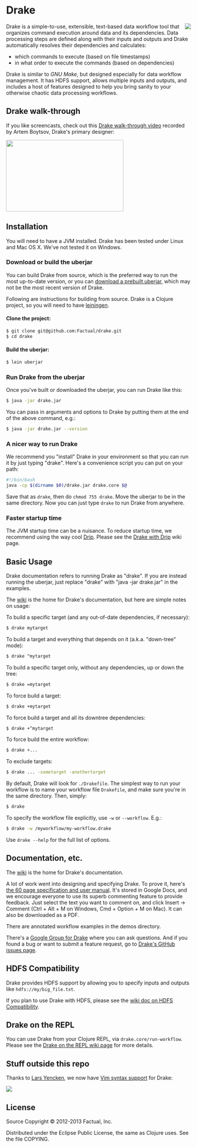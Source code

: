 # Drake

<img src="https://lh6.googleusercontent.com/-ambIXyQ9iK8/UPj3E2_eqpI/AAAAAAAAACE/Ssf_jhok7fk/s800/drake-text-alpha-scaled-left-space.png" align="right"/>

Drake is a simple-to-use, extensible, text-based data workflow tool that organizes command execution around data and its dependencies. Data processing steps are defined along with their inputs and outputs and Drake automatically resolves their dependencies and calculates:

 * which commands to execute (based on file timestamps)
 * in what order to execute the commands (based on dependencies)

Drake is similar to _GNU Make_, but designed especially for data workflow management. It has HDFS support, allows multiple inputs and outputs, and includes a host of features designed to help you bring sanity to your otherwise chaotic data processing workflows.

## Drake walk-through



If you like screencasts, check out this [Drake walk-through video](http://www.youtube.com/watch?v=BUgxmvpuKAs) recorded by Artem Boytsov, Drake's primary designer:

<a href="http://www.youtube.com/watch?v=BUgxmvpuKAs">
  <img src="https://lh6.googleusercontent.com/-wOmqvTkHHk0/UQBnQaVcXJI/AAAAAAAAAC4/apFtmcPXCPQ/s800/Screen%2520Shot%25202013-01-23%2520at%25202.41.43%2520PM.png" width="320" height="195"/>
</a>


## Installation

You will need to have a JVM installed. Drake has been tested under Linux and Mac OS X. We've not tested it on Windows.

### Download or build the uberjar

You can build Drake from source, which is the preferred way to run the most up-to-date version, or you can [download a prebuilt uberjar](https://docs.google.com/uc?export=download&confirm=no_antivirus&id=0B2xtKcFEL6wwOGNYSWRnMGc3b1k), which may not be the most recent version of Drake.

Following are instructions for building from source. Drake is a Clojure project, so you will need to have [leiningen](https://github.com/technomancy/leiningen).

#### Clone the project:

```bash
$ git clone git@github.com:Factual/drake.git
$ cd drake
```

#### Build the uberjar:

```bash
$ lein uberjar
```

### Run Drake from the uberjar

Once you've built or downloaded the uberjar, you can run Drake like this:

```bash
$ java -jar drake.jar
```

You can pass in arguments and options to Drake by putting them at the end of the above command, e.g.:

```bash
$ java -jar drake.jar --version
```

### A nicer way to run Drake

We recommend you "install" Drake in your environment so that you can run it by just typing "drake". Here's a convenience script you can put on your path:

```bash
#!/bin/bash
java -cp $(dirname $0)/drake.jar drake.core $@
```

Save that as `drake`, then do `chmod 755 drake`. Move the uberjar to be in the same directory. Now you can just type `drake` to run Drake from anywhere.

### Faster startup time

The JVM startup time can be a nuisance. To reduce startup time, we recommend using the way cool [Drip](https://github.com/flatland/drip). Please see the [Drake with Drip](https://github.com/Factual/drake/wiki/Faster-startup:-Drake-with-Drip) wiki page.

## Basic Usage

Drake documentation refers to running Drake as "drake". If you are instead running the uberjar, just replace "drake" with "java -jar drake.jar" in the examples.

The [wiki](https://github.com/Factual/drake/wiki) is the home for Drake's documentation, but here are simple notes on usage:

To build a specific target (and any out-of-date dependencies, if necessary):

```bash
$ drake mytarget
```

To build a target and everything that depends on it (a.k.a. "down-tree" mode):

```bash
$ drake ^mytarget
```

To build a specific target only, without any dependencies, up or down the tree:

```bash
$ drake =mytarget
```

To force build a target:

```bash
$ drake +mytarget
```

To force build a target and all its downtree dependencies:

```bash
$ drake +^mytarget
```

To force build the entire workflow:

```bash
$ drake +...
```

To exclude targets:

```bash
$ drake ... -sometarget -anothertarget
```

By default, Drake will look for `./Drakefile`. The simplest way to run your workflow is to name your workflow file `Drakefile`, and make sure you're in the same directory. Then, simply:

```bash
$ drake
```

To specify the workflow file explicitly, use `-w` or `--workflow`. E.g.:

```bash
$ drake -w /myworkflow/my-workflow.drake
```

Use `drake --help` for the full list of options.

## Documentation, etc.

The [wiki](https://github.com/Factual/drake/wiki) is the home for Drake's documentation.

A lot of work went into designing and specifying Drake. To prove it, here's [the 60 page specification and user manual](https://docs.google.com/document/d/1bF-OKNLIG10v_lMes_m4yyaJtAaJKtdK0Jizvi_MNsg/edit). It's stored in Google Docs, and we encourage everyone to use its superb commenting feature to provide feedback. Just select the text you want to comment on, and click Insert -> Comment (Ctrl + Alt + M on Windows, Cmd + Option + M on Mac). It can also be downloaded as a PDF.

There are annotated workflow examples in the demos directory.

There's a [Google Group for Drake](https://groups.google.com/forum/?fromgroups#!forum/drake-workflow) where you can ask questions. And if you found a bug or want to submit a feature request, go to [Drake's GitHub issues page](https://github.com/Factual/drake/issues?sort=created&state=open).

## HDFS Compatibility

Drake provides HDFS support by allowing you to specify inputs and outputs like `hdfs://my/big_file.txt`.

If you plan to use Drake with HDFS, please see the [wiki doc on HDFS Compatibility](https://github.com/Factual/drake/wiki/HDFS-Compatibility).

## Drake on the REPL

You can use Drake from your Clojure REPL, via `drake.core/run-workflow`. Please see the [Drake on the REPL wiki page](https://github.com/Factual/drake/wiki/Drake-on-the-REPL) for more details.

## Stuff outside this repo

Thanks to [Lars Yencken](https://github.com/larsyencken), we now have [Vim syntax support](https://bitbucket.org/larsyencken/vim-drake-syntax) for Drake:


<img src="https://lh3.googleusercontent.com/-mqNpFqf7P0k/UQoXkpAqr1I/AAAAAAAAADU/U5zrvozVmzE/s400/image.png"/>

## License

Source Copyright © 2012-2013 Factual, Inc.

Distributed under the Eclipse Public License, the same as Clojure uses. See the file COPYING.
